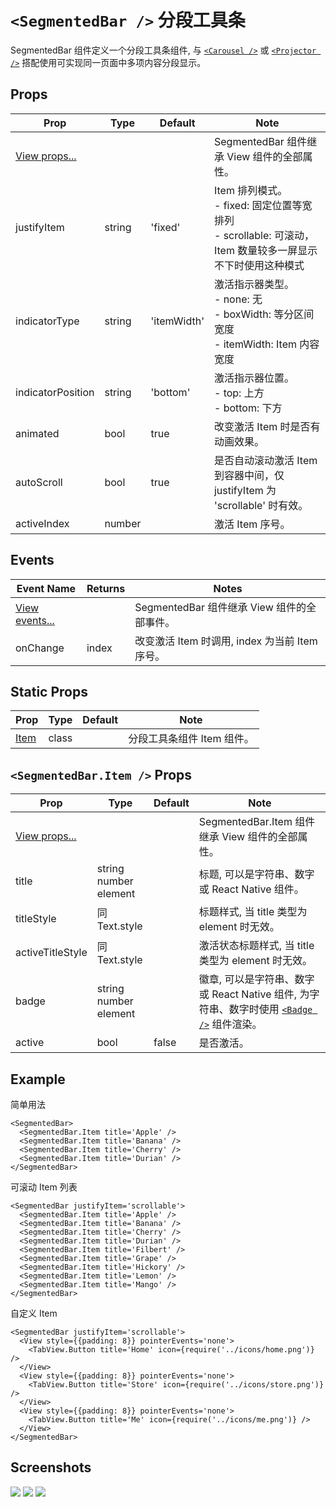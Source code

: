 # `<SegmentedBar />` 分段工具条
SegmentedBar 组件定义一个分段工具条组件, 与 [`<Carousel />`](./Carousel.md) 或 [`<Projector />`](./Projector.md) 搭配使用可实现同一页面中多项内容分段显示。

## Props
| Prop | Type | Default | Note |
|---|---|---|---|
| [View props...](https://facebook.github.io/react-native/docs/view.html) |  |  | SegmentedBar 组件继承 View 组件的全部属性。
| justifyItem | string | 'fixed' | Item 排列模式。<br/>- fixed: 固定位置等宽排列<br/>- scrollable: 可滚动，Item 数量较多一屏显示不下时使用这种模式
| indicatorType | string | 'itemWidth' | 激活指示器类型。<br/>- none: 无<br/>- boxWidth: 等分区间宽度<br/>- itemWidth: Item 内容宽度
| indicatorPosition | string | 'bottom' | 激活指示器位置。<br/>- top: 上方<br/>- bottom: 下方
| animated | bool | true | 改变激活 Item 时是否有动画效果。
| autoScroll | bool | true | 是否自动滚动激活 Item 到容器中间，仅 justifyItem 为 'scrollable' 时有效。
| activeIndex | number |  | 激活 Item 序号。

## Events
| Event Name | Returns | Notes |
|---|---|---|
| [View events...](https://facebook.github.io/react-native/docs/view.html) |  | SegmentedBar 组件继承 View 组件的全部事件。
| onChange | index | 改变激活 Item 时调用, index 为当前 Item 序号。

## Static Props
| Prop | Type | Default | Note |
|---|---|---|---|
| [Item](#segmentedbaritem--props) | class |  | 分段工具条组件 Item 组件。

<!--
## Methods
None.

## Static Methods
None.
-->

## `<SegmentedBar.Item />` Props
| Prop | Type | Default | Note |
|---|---|---|---|
| [View props...](https://facebook.github.io/react-native/docs/view.html) |  |  | SegmentedBar.Item 组件继承 View 组件的全部属性。
| title | string<br/>number<br/>element |  | 标题, 可以是字符串、数字或 React Native 组件。
| titleStyle | 同Text.style |  | 标题样式, 当 title 类型为 element 时无效。
| activeTitleStyle | 同Text.style |  | 激活状态标题样式, 当 title 类型为 element 时无效。
| badge | string<br/>number<br/>element |  | 徽章, 可以是字符串、数字或 React Native 组件, 为字符串、数字时使用 [`<Badge />`](./Badge.md) 组件渲染。
| active | bool | false | 是否激活。

## Example
简单用法
```
<SegmentedBar>
  <SegmentedBar.Item title='Apple' />
  <SegmentedBar.Item title='Banana' />
  <SegmentedBar.Item title='Cherry' />
  <SegmentedBar.Item title='Durian' />
</SegmentedBar>
```

可滚动 Item 列表
```
<SegmentedBar justifyItem='scrollable'>
  <SegmentedBar.Item title='Apple' />
  <SegmentedBar.Item title='Banana' />
  <SegmentedBar.Item title='Cherry' />
  <SegmentedBar.Item title='Durian' />
  <SegmentedBar.Item title='Filbert' />
  <SegmentedBar.Item title='Grape' />
  <SegmentedBar.Item title='Hickory' />
  <SegmentedBar.Item title='Lemon' />
  <SegmentedBar.Item title='Mango' />
</SegmentedBar>
```

自定义 Item
```
<SegmentedBar justifyItem='scrollable'>
  <View style={{padding: 8}} pointerEvents='none'>
    <TabView.Button title='Home' icon={require('../icons/home.png')} />
  </View>
  <View style={{padding: 8}} pointerEvents='none'>
    <TabView.Button title='Store' icon={require('../icons/store.png')} />
  </View>
  <View style={{padding: 8}} pointerEvents='none'>
    <TabView.Button title='Me' icon={require('../icons/me.png')} />
  </View>
</SegmentedBar>
```

## Screenshots
![](https://github.com/rilyu/teaset/blob/master/screenshots/11a-SegmentedBar1.png?raw=true) ![](https://github.com/rilyu/teaset/blob/master/screenshots/11a-SegmentedBar2.png?raw=true)
![](https://github.com/rilyu/teaset/blob/master/screenshots/11a-SegmentedBar3.png?raw=true)
